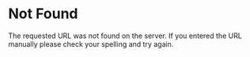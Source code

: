 Not Found
=========

The requested URL was not found on the server. If you entered the URL manually please check your spelling and try again.
